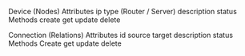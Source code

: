 Device (Nodes)
    Attributes
        ip
        type (Router / Server)
        description
        status
    Methods
        create
        get
        update
        delete

Connection (Relations)
    Attributes
        id
        source
        target
        description
        status
    Methods
        Create
        get
        update
        delete


